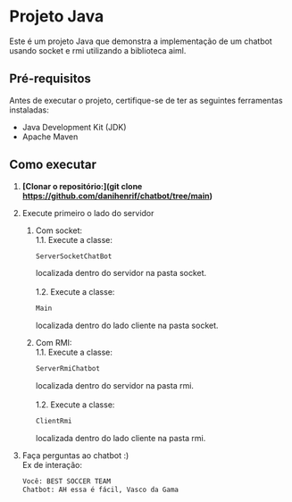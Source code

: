 # Projeto Java

Este é um projeto Java que demonstra a implementação de um chatbot usando socket e rmi utilizando a biblioteca aiml.

## Pré-requisitos

Antes de executar o projeto, certifique-se de ter as seguintes ferramentas instaladas:

- Java Development Kit (JDK)
- Apache Maven

## Como executar

1. **[Clonar o repositório:](git clone https://github.com/danihenrif/chatbot/tree/main)**

2. Execute primeiro o lado do servidor

   1. Com socket: <br>
      1.1. Execute a classe:<br> 

      ```bash
      ServerSocketChatBot
      ```
      localizada dentro do servidor na pasta socket. <br><br>
      1.2. Execute a classe: <br>
      ```bash
      Main
      ```
      localizada dentro do lado cliente na pasta socket. <br>
   1. Com RMI: <br>
      1.1. Execute a classe:<br> 

      ```bash
      ServerRmiChatbot
      ```
      localizada dentro do servidor na pasta rmi. <br><br>
      1.2. Execute a classe: <br>
      ```bash
      ClientRmi
      ```
      localizada dentro do lado cliente na pasta rmi. <br>
      

3. Faça perguntas ao chatbot :) <br> Ex de interação: <br>
      ```bash
      Você: BEST SOCCER TEAM
      Chatbot: AH essa é fácil, Vasco da Gama